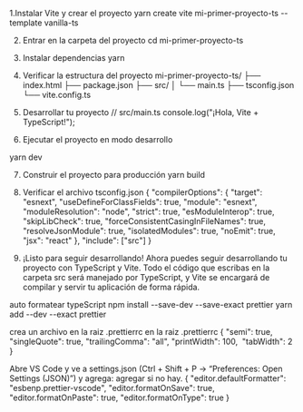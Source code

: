 1.Instalar Vite y crear el proyecto
yarn create vite mi-primer-proyecto-ts --template vanilla-ts

2. Entrar en la carpeta del proyecto
cd mi-primer-proyecto-ts

3. Instalar dependencias
yarn

4. Verificar la estructura del proyecto
mi-primer-proyecto-ts/
├── index.html
├── package.json
├── src/
│   └── main.ts
├── tsconfig.json
└── vite.config.ts

5. Desarrollar tu proyecto
// src/main.ts
console.log("¡Hola, Vite + TypeScript!");

6. Ejecutar el proyecto en modo desarrollo

yarn dev

7. Construir el proyecto para producción
yarn build

8. Verificar el archivo tsconfig.json
{
  "compilerOptions": {
    "target": "esnext",
    "useDefineForClassFields": true,
    "module": "esnext",
    "moduleResolution": "node",
    "strict": true,
    "esModuleInterop": true,
    "skipLibCheck": true,
    "forceConsistentCasingInFileNames": true,
    "resolveJsonModule": true,
    "isolatedModules": true,
    "noEmit": true,
    "jsx": "react"
  },
  "include": ["src"]
}


9. ¡Listo para seguir desarrollando!
Ahora puedes seguir desarrollando tu proyecto con TypeScript y Vite. Todo el código que escribas en la carpeta src será manejado por TypeScript, y Vite se encargará de compilar y servir tu aplicación de forma rápida.

auto formatear typeScript
npm install --save-dev --save-exact prettier
yarn add --dev --exact prettier

crea un archivo en la raiz .prettierrc en la raiz .prettierrc
{
  "semi": true,
  "singleQuote": true,
  "trailingComma": "all",
  "printWidth": 100,
  "tabWidth": 2
}

Abre VS Code y ve a settings.json (Ctrl + Shift + P → “Preferences: Open Settings (JSON)”) y agrega:
agregar si no hay.
{
  "editor.defaultFormatter": "esbenp.prettier-vscode",
  "editor.formatOnSave": true,
  "editor.formatOnPaste": true,
  "editor.formatOnType": true
}